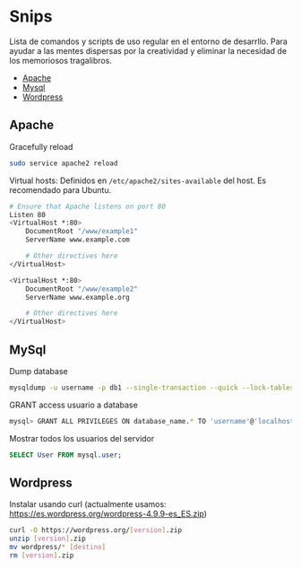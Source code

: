 # Snips

Lista de comandos y scripts de uso regular en el entorno de desarrllo.
Para ayudar a las mentes dispersas por la creatividad y eliminar la necesidad de los memoriosos tragalibros. 

+ [Apache](https://github.com/LucasNatoli/zubi/blob/master/snips.md#apache)
+ [Mysql](https://github.com/LucasNatoli/zubi/blob/master/snips.md#mysql)
+ [Wordpress](https://github.com/LucasNatoli/zubi/blob/master/snips.md#wordpress)

## Apache

Gracefully reload

```bash
sudo service apache2 reload
```


Virtual hosts: Definidos en `/etc/apache2/sites-available` del host. Es recomendado para Ubuntu.

```bash
# Ensure that Apache listens on port 80
Listen 80
<VirtualHost *:80>
    DocumentRoot "/www/example1"
    ServerName www.example.com

    # Other directives here
</VirtualHost>

<VirtualHost *:80>
    DocumentRoot "/www/example2"
    ServerName www.example.org

    # Other directives here
</VirtualHost>
```

## MySql 

Dump database

```bash
mysqldump -u username -p db1 --single-transaction --quick --lock-tables=false > db1-backup-$(date +%F).sql
```

GRANT access usuario a database

```bash
mysql> GRANT ALL PRIVILEGES ON database_name.* TO 'username'@'localhost';
```

Mostrar todos los usuarios del servidor

```sql
SELECT User FROM mysql.user;
```

## Wordpress

Instalar usando curl 
(actualmente usamos: https://es.wordpress.org/wordpress-4.9.9-es_ES.zip)

```bash
curl -O https://wordpress.org/[version].zip
unzip [version].zip 
mv wordpress/* [destino]
rm [version].zip 
```

